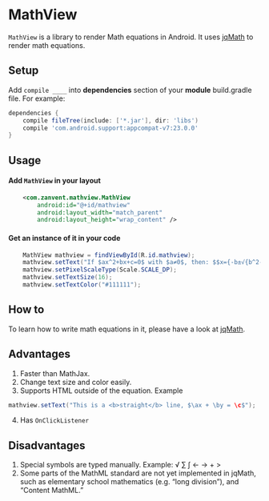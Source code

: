 # MathView 
`MathView` is a library to render Math equations in Android. It uses [jqMath](https://mathscribe.com/author/jqmath.html) to render math equations.

## Setup

Add `compile ____` into **dependencies** section of your **module** build.gradle file. For example:

```groovy
dependencies {
    compile fileTree(include: ['*.jar'], dir: 'libs')
    compile 'com.android.support:appcompat-v7:23.0.0'
}
```
## Usage

#### Add `MathView` in your layout

```xml
    <com.zanvent.mathview.MathView
        android:id="@+id/mathview"
        android:layout_width="match_parent"
        android:layout_height="wrap_content" />
```

#### Get an instance of it in your code
```java
    MathView mathview = findViewById(R.id.mathview);
    mathview.setText("If $ax^2+bx+c=0$ with $a≠0$, then: $$x={-b±√{b^2-4ac}}/{2a}$$");
    mathview.setPixelScaleType(Scale.SCALE_DP);
    mathview.setTextSize(16);
    mathview.setTextColor("#111111");
```

## How to

To learn how to write math equations in it, please have a look at [jqMath](https://mathscribe.com/author/jqmath.html).

## Advantages

1. Faster than MathJax.
2. Change text size and color easily.
3. Supports HTML outside of the equation. Example 
  ```java
  mathview.setText("This is a <b>straight</b> line, $\ax + \by = \c$");
  ```
4. Has `OnClickListener`

## Disadvantages

1. Special symbols are typed manually. Example: √ ∑ ∫ ← → + >
2. Some parts of the MathML standard are not yet implemented in jqMath, such as elementary school mathematics (e.g. “long division”), and “Content MathML.”
